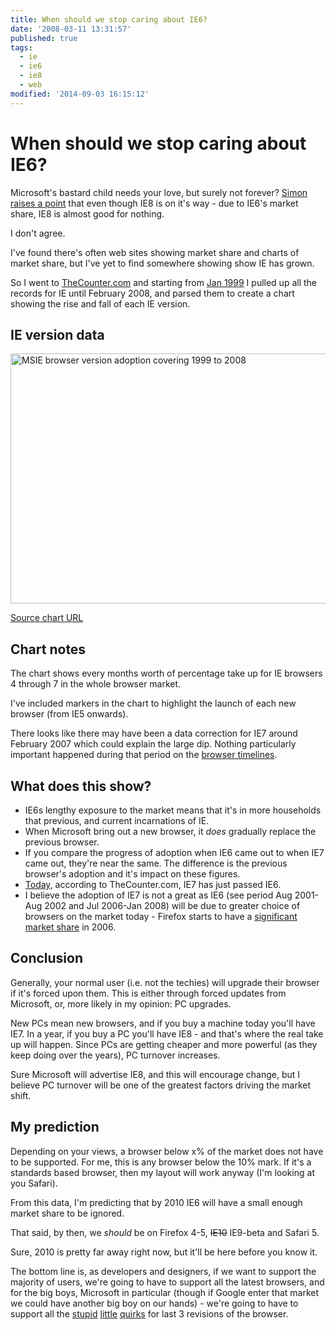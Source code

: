 ```yaml
---
title: When should we stop caring about IE6?
date: '2008-03-11 13:31:57'
published: true
tags:
  - ie
  - ie6
  - ie8
  - web
modified: '2014-09-03 16:15:12'
---
```

# When should we stop caring about IE6?

Microsoft's bastard child needs your love, but surely not forever?  [Simon raises a point](http://remysharp.com/2008/03/06/ie8-hands-on-a-developers-view/#comment-53531) that even though IE8 is on it's way - due to IE6's market share, IE8 is almost good for nothing.

I don't agree.


<!--more-->

I've found there's often web sites showing market share and charts of market share, but I've yet to find somewhere showing show IE has grown.

So I went to [TheCounter.com](http://www.thecounter.com) and starting from [Jan 1999](http://www.thecounter.com/stats/1999/January/browser.php) I pulled up all the records for IE until February 2008, and parsed them to create a chart showing the rise and fall of each IE version.

## IE version data

<img src="http://remysharp.com/wp-content/uploads/2008/03/msie-browser-version-adaption.png" width="600" height="400" alt="MSIE browser version adoption covering 1999 to 2008" title="MSIE browser version adoption" />

[Source chart URL](http://icanhaz.com/ie-adoption)

## Chart notes

The chart shows every months worth of percentage take up for IE browsers 4 through 7 in the whole browser market.

I've included markers in the chart to highlight the launch of each new browser (from IE5 onwards).

There looks like there may have been a data correction for IE7 around February 2007 which could explain the large dip.  Nothing particularly important happened during that period on the [browser timelines](http://en.wikipedia.org/wiki/Browser_timeline).

## What does this show?

* IE6s lengthy exposure to the market means that it's in more households that previous, and current incarnations of IE.
* When Microsoft bring out a new browser, it *does* gradually replace the previous browser.
* If you compare the progress of adoption when IE6 came out to when IE7 came out, they're near the same.  The difference is the previous browser's adoption and it's impact on these figures.
* [Today](http://www.thecounter.com/stats/2008/February/browser.php), according to TheCounter.com, IE7 has just passed IE6.
* I believe the adoption of IE7 is not a great as IE6 (see period Aug 2001-Aug 2002 and Jul 2006-Jan 2008) will be due to greater choice of browsers on the market today - Firefox starts to have a [significant market share](http://en.wikipedia.org/wiki/Mozilla_Firefox#Market_adoption) in 2006.


## Conclusion

Generally, your normal user (i.e. not the techies) will upgrade their browser if it's forced upon them.  This is either through forced updates from Microsoft, or, more likely in my opinion: PC upgrades.

New PCs mean new browsers, and if you buy a machine today you'll have IE7.  In a year, if you buy a PC you'll have IE8 - and that's where the real take up will happen.  Since PCs are getting cheaper and more powerful (as they keep doing over the years), PC turnover increases.

Sure Microsoft will advertise IE8, and this will encourage change, but I believe PC turnover will be one of the greatest factors driving the market shift.  

## My prediction

Depending on your views, a browser below x% of the market does not have to be supported.  For me, this is any browser below the 10% mark.  If it's a standards based browser, then my layout will work anyway (I'm looking at you Safari).

From this data, I'm predicting that by 2010 IE6 will have a small enough market share to be ignored.

That said, by then, we *should* be on Firefox 4-5, <del>IE10</del> IE9-beta and Safari 5.  

Sure, 2010 is pretty far away right now, but it'll be here before you know it.  

The bottom line is, as developers and designers, if we want to support the majority of users, we're going to have to support all the latest browsers, and for the big boys, Microsoft in particular (though if Google enter that market we could have another big boy on our hands) - we're going to have to support all the [stupid](http://ejohn.org/blog/most-bizarre-ie-quirk/) [little](http://remysharp.com/2007/02/10/ie-7-breaks-getelementbyid/) [quirks](http://www.quirksmode.org/bugreports/archives/explorer_7/index.html) for last 3 revisions of the browser.
